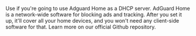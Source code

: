 Use if you're going to use Adguard Home as a DHCP server. AdGuard Home is a network-wide software for blocking ads and tracking. After you set it up, it'll cover all your home devices, and you won't need any client-side software for that. Learn more on our official Github repository.
